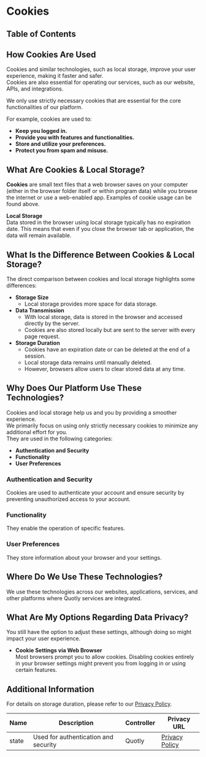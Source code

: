 # Cookies

## Table of Contents

## How Cookies Are Used
Cookies and similar technologies, such as local storage, improve your user experience, making it faster and safer.  
Cookies are also essential for operating our services, such as our website, APIs, and integrations.

We only use strictly necessary cookies that are essential for the core functionalities of our platform.

For example, cookies are used to:
- **Keep you logged in.**
- **Provide you with features and functionalities.**
- **Store and utilize your preferences.**
- **Protect you from spam and misuse.**

## What Are Cookies & Local Storage?
**Cookies** are small text files that a web browser saves on your computer (either in the browser folder itself or within program data) while you browse the internet or use a web-enabled app. Examples of cookie usage can be found above.

**Local Storage**  
Data stored in the browser using local storage typically has no expiration date. This means that even if you close the browser tab or application, the data will remain available.

## What Is the Difference Between Cookies & Local Storage?
The direct comparison between cookies and local storage highlights some differences:
- **Storage Size**
  - Local storage provides more space for data storage.
- **Data Transmission**
  - With local storage, data is stored in the browser and accessed directly by the server.
  - Cookies are also stored locally but are sent to the server with every page request.
- **Storage Duration**
  - Cookies have an expiration date or can be deleted at the end of a session.
  - Local storage data remains until manually deleted.
  - However, browsers allow users to clear stored data at any time.

## Why Does Our Platform Use These Technologies?
Cookies and local storage help us and you by providing a smoother experience.  
We primarily focus on using only strictly necessary cookies to minimize any additional effort for you.  
They are used in the following categories:
- **Authentication and Security**
- **Functionality**
- **User Preferences**

### Authentication and Security
Cookies are used to authenticate your account and ensure security by preventing unauthorized access to your account.

### Functionality
They enable the operation of specific features.

### User Preferences
They store information about your browser and your settings.

## Where Do We Use These Technologies?
We use these technologies across our websites, applications, services, and other platforms where Quotly services are integrated.

## What Are My Options Regarding Data Privacy?
You still have the option to adjust these settings, although doing so might impact your user experience.  
- **Cookie Settings via Web Browser**  
  Most browsers prompt you to allow cookies. Disabling cookies entirely in your browser settings might prevent you from logging in or using certain features.

## Additional Information
For details on storage duration, please refer to our [Privacy Policy](/privacy).

| Name   | Description                          | Controller | Privacy URL             |
|--------|--------------------------------------|------------|-------------------------|
| state  | Used for authentication and security | Quotly     | [Privacy Policy](/privacy) |
